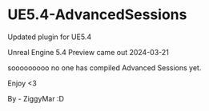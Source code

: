 # UE5.4-AdvancedSessions
Updated plugin for UE5.4

Unreal Engine 5.4 Preview came out 2024-03-21

sooooooooo no one has compiled Advanced Sessions yet.

Enjoy <3

By - ZiggyMar :D
